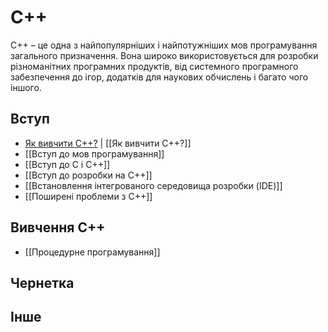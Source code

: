 # C++
C++ – це одна з найпопулярніших і найпотужніших мов програмування загального призначення. Вона широко використовується для розробки різноманітних програмних продуктів, від системного програмного забезпечення до ігор, додатків для наукових обчислень і багато чого іншого.
## Вступ
- [Як вивчити С++?](./introduction/Як%20вивчити%20С++%3F.md) | [[Як вивчити С++?]]
- [[Вступ до мов програмування]]
- [[Вступ до C і C++]]
- [[Вступ до розробки на C++]]
- [[Встановлення інтегрованого середовища розробки (IDE)]]
- [[Поширені проблеми з C++]]
## Вивчення С++
- [[Процедурне програмування]]
## Чернетка

## Інше
